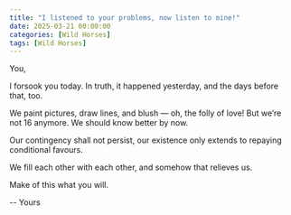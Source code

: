 ```yaml
---
title: "I listened to your problems, now listen to mine!"
date: 2025-03-21 00:00:00
categories: [Wild Horses]
tags: [Wild Horses]
---
```


You,

I forsook you today. In truth, it happened yesterday, and the days before that, too.

We paint pictures, draw lines, and blush — oh, the folly of love! But we’re not 16 anymore. We should know better by now.

Our contingency shall not persist, our existence only extends to repaying conditional favours.

We fill each other with each other, and somehow that relieves us.

Make of this what you will.

-- Yours
